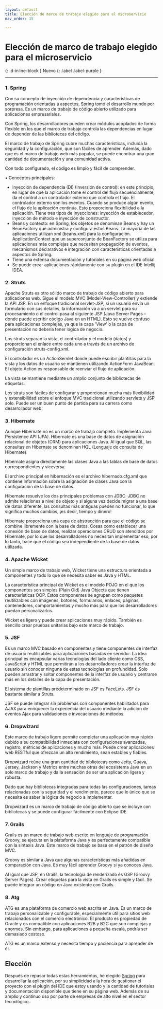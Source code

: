 ```yaml
---
layout: default
title: Elección de marco de trabajo elegido para el microservicio
nav_order: 15

---
```


# Elección de marco de trabajo elegido para el microservicio

{: .d-inline-block }
Nuevo
{: .label .label-purple }


---
### 1. Spring

Con su concepto de inyección de dependencia y características de programación orientadas a aspectos, Spring tomó el desarrollo mundo por sorpresa. Es un marco de trabajo de código abierto utilizado para aplicaciones empresariales.

Con Spring, los desarrolladores pueden crear módulos acoplados de forma flexible en los que el marco de trabajo controla las dependencias en lugar de depender de las bibliotecas del código.

El marco de trabajo de Spring cubre muchas características, incluida la seguridad y la configuración, que son fáciles de aprender. Además, dado que es el marco de trabajo web más popular, se puede encontrar una gran cantidad de documentación y una comunidad activa.

Con todo configurado, el código es limpio y fácil de comprender.

• Conceptos principales:

- Inyección de dependencia (DI) (Inversión de control): en este principio, en lugar de que la aplicación tome el control del flujo secuencialmente, da el control a un controlador externo que controla el flujo. El controlador externo son los eventos. Cuando se produce algún evento, el flujo de la aplicación continúa. Esto proporciona flexibilidad a la aplicación. Tiene tres tipos de inyecciones: inyección de establecedor, inyección de método e inyección de constructor.
- Beans y contexto: en Spring, los objetos se denominan Beans y hay un BeanFactory que administra y configura estos Beans. La mayoría de las aplicaciones utilizan xml (beans.xml) para la configuración. ApplicationContext que un superconjunto de BeanFactory se utiliza para aplicaciones más complejas que necesitan propagación de eventos, mecanismos declarativos e integración con características orientadas a aspectos de Spring.
- Tiene una extensa documentación y tutoriales en su página web oficial.
- Se puede crear aplicaciones rápidamente con su plugin en el IDE Intellij IDEA.

### 2. Struts


Apache Struts es otro sólido marco de trabajo de código abierto para aplicaciones web. Sigue el modelo MVC (Model-View-Controller) y extiende la API JSP. En un enfoque tradicional servlet-JSP, si un usuario envía un formulario con sus detalles, la información va a un servlet para su procesamiento o el control pasa al siguiente JSP (Java Server Pages – donde puede escribir código Java en un HTML). Esto se vuelve confuso para aplicaciones complejas, ya que la capa 'View' o la capa de presentación no debería tener lógica de negocio.

Los struts separan la vista, el controlador y el modelo (datos) y proporcionan el enlace entre cada uno a través de un archivo de configuración struts-config.xml.

El controlador es un ActionServlet donde puede escribir plantillas para la vista y los datos de usuario se mantienen utilizando ActionForm JavaBean. El objeto Action es responsable de reenviar el flujo de aplicación.

La vista se mantiene mediante un amplio conjunto de bibliotecas de etiquetas.

Los struts son fáciles de configurar y proporcionan mucha más flexibilidad y extensibilidad sobre el enfoque MVC tradicional utilizando servlets y JSP solo. Puede ser un buen punto de partida para su carrera como desarrollador web.

### 3. Hibernate


Aunque Hibernate no es un marco de trabajo completo. Implementa Java Persistence API (JPA). Hibernate es una base de datos de asignación relacional de objetos (ORM) para aplicaciones Java. Al igual que SQL, las consultas en Hibernate se denominan HQL (Lenguaje de consulta de Hibernate).

Hibernate asigna directamente las clases Java a las tablas de base de datos correspondientes y viceversa.

El archivo principal en hibernación es el archivo hibernado.cfg.xml que contiene información sobre la asignación de clases Java con la configuración de la base de datos.

Hibernate resuelve los dos principales problemas con JDBC: JDBC no admite relaciones a nivel de objeto y si alguna vez decide migrar a una base de datos diferente, las consultas más antiguas pueden no funcionar, lo que significa muchos cambios, ¡es decir, tiempo y dinero!

Hibernate proporciona una capa de abstracción para que el código se combine libremente con la base de datos. Cosas como establecer una conexión de base de datos, realizar operaciones CRUD son atendidos por Hibernate, por lo que los desarrolladores no necesitan implementar eso, por lo tanto, hace que el código sea independiente de la base de datos utilizada.

### 4. Apache Wicket

Un simple marco de trabajo web, Wicket tiene una estructura orientada a componentes y todo lo que se necesita saber es Java y HTML.

La característica principal de Wicket es el modelo POJO en el que los componentes son simples (Plain Old) Java Objects que tienen características OOP. Estos componentes se agrupan como paquetes reutilizables con imágenes, botones, formularios, enlaces, páginas, contenedores, comportamientos y mucho más para que los desarrolladores puedan personalizarlos.

Wicket es ligero y puede crear aplicaciones muy rápido. También es sencillo crear pruebas unitarias bajo este marco de trabajo.

### 5. JSF

Es un marco MVC basado en componentes y tiene componentes de interfaz de usuario reutilizables para aplicaciones basadas en servidor. La idea principal es encapsular varias tecnologías del lado cliente como CSS, JavaScript y HTML que permitirán a los desarrolladores crear la interfaz de usuario sin conocer ninguna de estas tecnologías en profundidad. Solo pueden arrastrar y soltar componentes de la interfaz de usuario y centrarse más en los detalles de la capa de presentación.

El sistema de plantillas predeterminado en JSF es FaceLets. JSF es bastante similar a Struts.

JSF se puede integrar sin problemas con componentes habilitados para AJAX para enriquecer la experiencia del usuario mediante la adición de eventos Ajax para validaciones e invocaciones de métodos.

### 6. Dropwizard

Este marco de trabajo ligero permite completar una aplicación muy rápido debido a su compatibilidad inmediata con configuraciones avanzadas, registro, métricas de aplicaciones y mucho más. Puede crear aplicaciones web RESTful que ofrezcan un alto rendimiento, sean estables y fiables.

Dropwizard reúne una gran cantidad de bibliotecas como Jetty, Guava, Jersey, Jackson y Metrics entre muchas otras del ecosistema Java en un solo marco de trabajo y da la sensación de ser una aplicación ligera y robusta.

Dado que hay bibliotecas integradas para todas las configuraciones, tareas relacionadas con la seguridad y el rendimiento, parece que lo único que se necesita es saber la lógica de negocio a implementar.

Dropwizard es un marco de trabajo de código abierto que se incluye con bibliotecas y se puede configurar fácilmente con Eclipse IDE.

### 7. Grails

Grails es un marco de trabajo web escrito en lenguaje de programación Groovy, se ejecuta en la plataforma Java y es perfectamente compatible con la sintaxis Java. Este marco de trabajo se basa en el patrón de diseño MVC.

Groovy es similar a Java que algunas características más añadidas en comparación con Java. Es muy fácil aprender Groovy si ya conoces Java.

Al igual que JSP, en Grails, la tecnología de renderizado es GSP (Groovy Server Pages). Crear etiquetas para la vista en Grails es simple y fácil.  Se puede integrar un código en Java existente con Grails.

### 8. Atg

ATG es una plataforma de comercio web escrita en Java. Es un marco de trabajo personalizable y configurable, especialmente útil para sitios web relacionados con el comercio electrónico. El producto es propiedad de Oracle y es compatible con aplicaciones B2B y B2C que son complejas y enormes. Sin embargo, para aplicaciones a pequeña escala, podría ser demasiado costoso.


ATG es un marco extenso y necesita tiempo y paciencia para aprender de él.


## Elección
Después de repasar todas estas herramientas, he elegido [Spring](spring.io) para desarrollar la aplicación, por su simplicidad a la hora de gestionar el proyecto con el plugin del IDE que estoy usando y la cantidad de tutoriales y documentación disponible que tiene en su página web. Además de su amplio y continuo uso por parte de empresas de alto nivel en el sector tecnológico.
